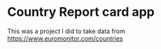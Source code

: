 # Country Report card app 

This was a project I did to take data from https://www.euromonitor.com/countries 

